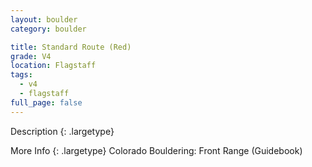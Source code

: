 ```yaml
---
layout: boulder
category: boulder

title: Standard Route (Red)
grade: V4
location: Flagstaff
tags:
  - v4
  - flagstaff
full_page: false
---
```


Description
{: .largetype}


More Info
{: .largetype}
Colorado Bouldering: Front Range (Guidebook)
